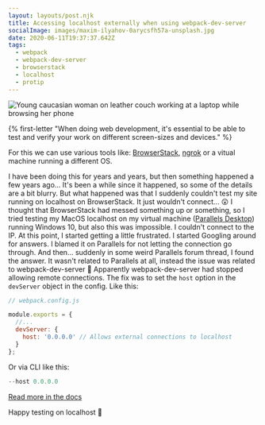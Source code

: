 ```yaml
---
layout: layouts/post.njk
title: Accessing localhost externally when using webpack-dev-server
socialImage: images/maxim-ilyahov-0arycsfh57a-unsplash.jpg
date: 2020-06-11T19:37:37.642Z
tags:
  - webpack
  - webpack-dev-server
  - browserstack
  - localhost
  - protip
---
```

![Young caucasian woman on leather couch working at a laptop while browsing her phone](/images/maxim-ilyahov-0arycsfh57a-unsplash.jpg "Photo by Maxim Ilyahov on Unsplash")

{% first-letter "When doing web development, it's essential to be able to test and verify your work on different screen-sizes and devices." %} 

For this we can use various tools like: [BrowserStack](https://www.browserstack.com), [ngrok](https://ngrok.com/) or a vitual machine running a different OS. 

I have been doing this for years and years, but then something happened a few years ago... It's been a while since it happened, so some of the details are a bit blurry. But what happened was that I suddenly couldn't test my site running on localhost on BrowserStack. It just wouldn't connect... 😲 I thought that BrowserStack had messed something up or something, so I tried testing my MacOS localhost on my virtual machine ([Parallels Desktop](https://www.parallels.com/eu/)) running Windows 10, but also this was impossible. I couldn't connect to the IP. At this point, I started getting a little frustrated. I started Googling around for answers. I blamed it on Parallels for not letting the connection go through. And then... suddenly in some weird Parallels forum thread, I found the answer. It wasn't related to Parallels at all, instead the issue was related to webpack-dev-server 🤯 Apparently webpack-dev-server had stopped allowing remote connections.
The fix was to set the `host` option in the `devServer` object in the config.  Like this:

```javascript
// webpack.config.js

module.exports = {
  //...
  devServer: {
    host: '0.0.0.0' // Allows external connections to localhost
  }
};
```

Or via CLI like this:

```javascript
--host 0.0.0.0
```

[Read more in the docs](https://webpack.js.org/configuration/dev-server/#devserverhost)

Happy testing on localhost 🎉
